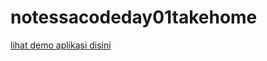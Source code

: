 # notessacodeday01takehome
[lihat demo aplikasi disini](https://siprianusevin.github.io/sacodeday05takehome/)
